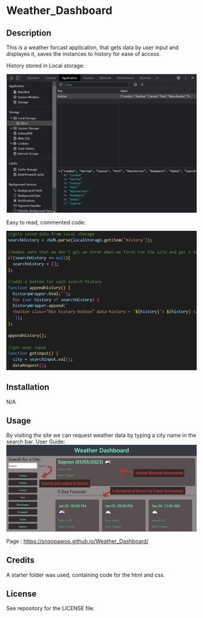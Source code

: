 # Weather_Dashboard

## Description

This is a weather forcast application, that gets data by user input and displayes it, saves the instances to history for ease of access.

History stored in Local storage:

![Alt text](assets/img/weather2.jpg?raw=true "Local Storage")

Easy to read, commented code:

![Alt text](assets/img/weather3.jpg?raw=true "Page")

## Installation

N/A

## Usage

By visiting the site we can request weather data by typing a city name in the search bar.
User Guide:
![Alt text](assets/img/weather1.jpg?raw=true "Page")

Page : https://snoopawoo.github.io/Weather_Dashboard/

## Credits

A starter folder was used, containing code for the html and css.

## License

See repository for the LICENSE file.
